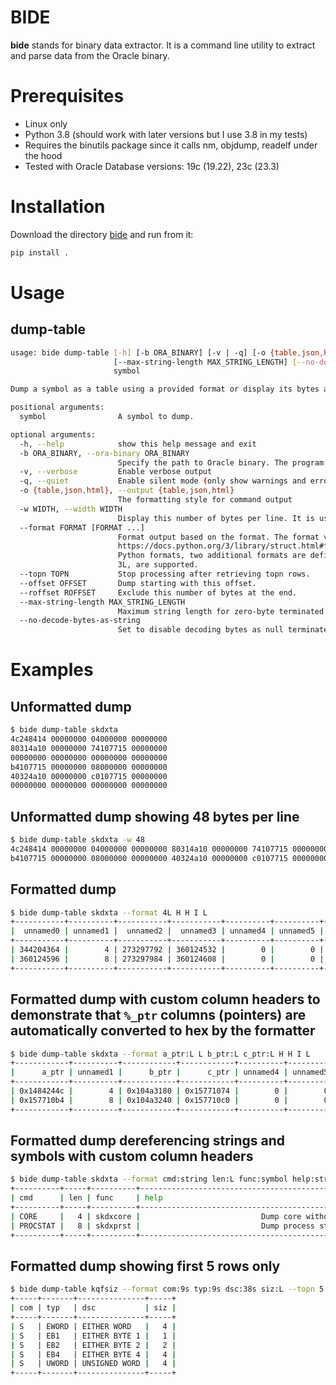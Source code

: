 # BIDE

**bide** stands for binary data extractor. It is a command line utility to extract and parse data from the Oracle binary.

# Prerequisites
- Linux only
- Python 3.8 (should work with later versions but I use 3.8 in my tests)
- Requires the binutils package since it calls nm, objdump, readelf under the hood
- Tested with Oracle Database versions: 19c (19.22), 23c (23.3)

# Installation

Download the directory [bide](.) and run from it:

```bash
pip install .
```

# Usage

## dump-table

```bash
usage: bide dump-table [-h] [-b ORA_BINARY] [-v | -q] [-o {table,json,html}] [-w WIDTH | --format FORMAT [FORMAT ...]] [--topn TOPN] [--offset OFFSET] [--roffset ROFFSET]
                       [--max-string-length MAX_STRING_LENGTH] [--no-decode-bytes-as-string]
                       symbol

Dump a symbol as a table using a provided format or display its bytes as hex.

positional arguments:
  symbol                A symbol to dump.

optional arguments:
  -h, --help            show this help message and exit
  -b ORA_BINARY, --ora-binary ORA_BINARY
                        Specify the path to Oracle binary. The program will look for $ORACLE_HOME/bin/oracle if no binary is specified
  -v, --verbose         Enable verbose output
  -q, --quiet           Enable silent mode (only show warnings and errors)
  -o {table,json,html}, --output {table,json,html}
                        The formatting style for command output
  -w WIDTH, --width WIDTH
                        Display this number of bytes per line. It is used with unformatted dump.
  --format FORMAT [FORMAT ...]
                        Format output based on the format. The format value is defined as: [column:]{format}. Where <column> is a user provided column header. <format> is one of Python format characters:
                        https://docs.python.org/3/library/struct.html#format-characters . When <column> is not provided it is named as "unnamed<index>" where <index> is a column position. In addition to
                        Python formats, two additional formats are defined: <symbol> - to dereference a symbol via the symbol table. <string> - a zero-byte terminated string. Numeric format modifiers, e.g.
                        3L, are supported.
  --topn TOPN           Stop processing after retrieving topn rows.
  --offset OFFSET       Dump starting with this offset.
  --roffset ROFFSET     Exclude this number of bytes at the end.
  --max-string-length MAX_STRING_LENGTH
                        Maximum string length for zero-byte terminated strings.
  --no-decode-bytes-as-string
                        Set to disable decoding bytes as null terminated strings.
```

# Examples

## Unformatted dump

```bash
$ bide dump-table skdxta
4c248414 00000000 04000000 00000000
80314a10 00000000 74107715 00000000
00000000 00000000 00000000 00000000
b4107715 00000000 08000000 00000000
40324a10 00000000 c0107715 00000000
00000000 00000000 00000000 00000000
```

## Unformatted dump showing 48 bytes per line

```bash
$ bide dump-table skdxta -w 48
4c248414 00000000 04000000 00000000 80314a10 00000000 74107715 00000000 00000000 00000000 00000000 00000000
b4107715 00000000 08000000 00000000 40324a10 00000000 c0107715 00000000 00000000 00000000 00000000 00000000
```

## Formatted dump

```bash
$ bide dump-table skdxta --format 4L H H I L
+-----------+----------+-----------+-----------+----------+----------+----------+----------+
|  unnamed0 | unnamed1 |  unnamed2 |  unnamed3 | unnamed4 | unnamed5 | unnamed6 | unnamed7 |
+-----------+----------+-----------+-----------+----------+----------+----------+----------+
| 344204364 |        4 | 273297792 | 360124532 |        0 |        0 |        0 |        0 |
| 360124596 |        8 | 273297984 | 360124608 |        0 |        0 |        0 |        0 |
+-----------+----------+-----------+-----------+----------+----------+----------+----------+
```

## Formatted dump with custom column headers to demonstrate that `%_ptr` columns (pointers) are automatically converted to hex by the formatter

```bash
$ bide dump-table skdxta --format a_ptr:L L b_ptr:L c_ptr:L H H I L
+------------+----------+------------+------------+----------+----------+----------+----------+
|      a_ptr | unnamed1 |      b_ptr |      c_ptr | unnamed4 | unnamed5 | unnamed6 | unnamed7 |
+------------+----------+------------+------------+----------+----------+----------+----------+
| 0x1484244c |        4 | 0x104a3180 | 0x15771074 |        0 |        0 |        0 |        0 |
| 0x157710b4 |        8 | 0x104a3240 | 0x157710c0 |        0 |        0 |        0 |        0 |
+------------+----------+------------+------------+----------+----------+----------+----------+
```

## Formatted dump dereferencing strings and symbols with custom column headers

```bash
$ bide dump-table skdxta --format cmd:string len:L func:symbol help:string H flags:H I check_func:symbol
+----------+-----+----------+--------------------------------------------------------------+----------+-------+----------+------------+
| cmd      | len | func     | help                                                         | unnamed4 | flags | unnamed6 | check_func |
+----------+-----+----------+--------------------------------------------------------------+----------+-------+----------+------------+
| CORE     |   4 | skdxcore |                           Dump core without crashing process |        0 |     0 |        0 | 0          |
| PROCSTAT |   8 | skdxprst |                           Dump process statistics            |        0 |     0 |        0 | 0          |
+----------+-----+----------+--------------------------------------------------------------+----------+-------+----------+------------+
```

## Formatted dump showing first 5 rows only

```bash
$ bide dump-table kqfsiz --format com:9s typ:9s dsc:38s siz:L --topn 5
+-----+-------+---------------+-----+
| com | typ   | dsc           | siz |
+-----+-------+---------------+-----+
| S   | EWORD | EITHER WORD   |   4 |
| S   | EB1   | EITHER BYTE 1 |   1 |
| S   | EB2   | EITHER BYTE 2 |   2 |
| S   | EB4   | EITHER BYTE 4 |   4 |
| S   | UWORD | UNSIGNED WORD |   4 |
+-----+-------+---------------+-----+
```
